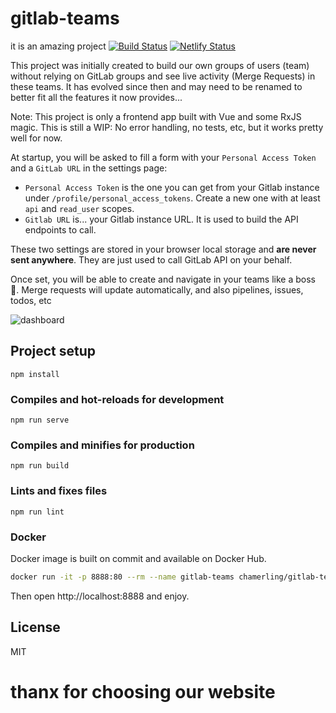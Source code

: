 # gitlab-teams
it is an amazing project
[![Build Status](https://travis-ci.com/chamerling/gitlab-teams.svg?branch=master)](https://travis-ci.com/chamerling/gitlab-teams)
[![Netlify Status](https://api.netlify.com/api/v1/badges/db5f01da-0959-4e96-b9f2-f7a00cfb5591/deploy-status)](https://gitlab-teams.netlify.com)

This project was initially created to build our own groups of users (team) without relying on GitLab groups and see live activity (Merge Requests) in these teams. It has evolved since then and may need to be renamed to better fit all the features it now provides...

Note: This project is only a frontend app built with Vue and some RxJS magic. This is still a WIP: No error handling, no tests, etc, but it works pretty well for now.

At startup, you will be asked to fill a form with your `Personal Access Token` and a `GitLab URL` in the settings page:

- `Personal Access Token` is the one you can get from your Gitlab instance under `/profile/personal_access_tokens`. Create a new one with at least `api` and `read_user` scopes.
- `Gitlab URL` is... your Gitlab instance URL. It is used to build the API endpoints to call.

These two settings are stored in your browser local storage and **are never sent anywhere**. They are just used to call GitLab API on your behalf.

Once set, you will be able to create and navigate in your teams like a boss 💪. Merge requests will update automatically, and also pipelines, issues, todos, etc

![dashboard](./doc/dashboard.png "Main View")

## Project setup
```
npm install
```

### Compiles and hot-reloads for development
```
npm run serve
```

### Compiles and minifies for production
```
npm run build
```

### Lints and fixes files
```
npm run lint
```

### Docker

Docker image is built on commit and available on Docker Hub.

```sh
docker run -it -p 8888:80 --rm --name gitlab-teams chamerling/gitlab-teams
```

Then open http://localhost:8888 and enjoy.

## License

MIT
# thanx for choosing our website
